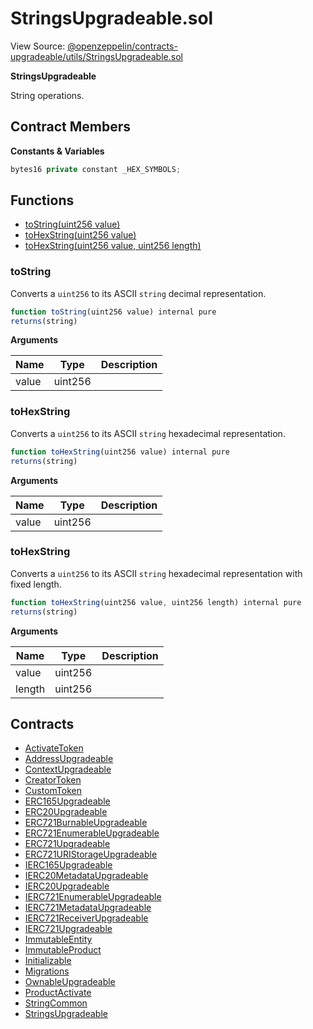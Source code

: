 # StringsUpgradeable.sol

View Source: [@openzeppelin/contracts-upgradeable/utils/StringsUpgradeable.sol](../@openzeppelin/contracts-upgradeable/utils/StringsUpgradeable.sol)

**StringsUpgradeable**

String operations.

## Contract Members
**Constants & Variables**

```js
bytes16 private constant _HEX_SYMBOLS;

```

## Functions

- [toString(uint256 value)](#tostring)
- [toHexString(uint256 value)](#tohexstring)
- [toHexString(uint256 value, uint256 length)](#tohexstring)

### toString

Converts a `uint256` to its ASCII `string` decimal representation.

```js
function toString(uint256 value) internal pure
returns(string)
```

**Arguments**

| Name        | Type           | Description  |
| ------------- |------------- | -----|
| value | uint256 |  | 

### toHexString

Converts a `uint256` to its ASCII `string` hexadecimal representation.

```js
function toHexString(uint256 value) internal pure
returns(string)
```

**Arguments**

| Name        | Type           | Description  |
| ------------- |------------- | -----|
| value | uint256 |  | 

### toHexString

Converts a `uint256` to its ASCII `string` hexadecimal representation with fixed length.

```js
function toHexString(uint256 value, uint256 length) internal pure
returns(string)
```

**Arguments**

| Name        | Type           | Description  |
| ------------- |------------- | -----|
| value | uint256 |  | 
| length | uint256 |  | 

## Contracts

* [ActivateToken](ActivateToken.md)
* [AddressUpgradeable](AddressUpgradeable.md)
* [ContextUpgradeable](ContextUpgradeable.md)
* [CreatorToken](CreatorToken.md)
* [CustomToken](CustomToken.md)
* [ERC165Upgradeable](ERC165Upgradeable.md)
* [ERC20Upgradeable](ERC20Upgradeable.md)
* [ERC721BurnableUpgradeable](ERC721BurnableUpgradeable.md)
* [ERC721EnumerableUpgradeable](ERC721EnumerableUpgradeable.md)
* [ERC721Upgradeable](ERC721Upgradeable.md)
* [ERC721URIStorageUpgradeable](ERC721URIStorageUpgradeable.md)
* [IERC165Upgradeable](IERC165Upgradeable.md)
* [IERC20MetadataUpgradeable](IERC20MetadataUpgradeable.md)
* [IERC20Upgradeable](IERC20Upgradeable.md)
* [IERC721EnumerableUpgradeable](IERC721EnumerableUpgradeable.md)
* [IERC721MetadataUpgradeable](IERC721MetadataUpgradeable.md)
* [IERC721ReceiverUpgradeable](IERC721ReceiverUpgradeable.md)
* [IERC721Upgradeable](IERC721Upgradeable.md)
* [ImmutableEntity](ImmutableEntity.md)
* [ImmutableProduct](ImmutableProduct.md)
* [Initializable](Initializable.md)
* [Migrations](Migrations.md)
* [OwnableUpgradeable](OwnableUpgradeable.md)
* [ProductActivate](ProductActivate.md)
* [StringCommon](StringCommon.md)
* [StringsUpgradeable](StringsUpgradeable.md)
